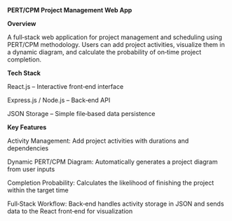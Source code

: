<b>PERT/CPM Project Management Web App</b>

<b>Overview</b>

A full‑stack web application for project management and scheduling using PERT/CPM methodology. Users can add project activities, visualize them in a dynamic diagram, and calculate the probability of on‑time project completion.

<b>Tech Stack</b>

React.js – Interactive front‑end interface

Express.js / Node.js – Back‑end API

JSON Storage – Simple file‑based data persistence

<b>Key Features</b>

Activity Management: Add project activities with durations and dependencies

Dynamic PERT/CPM Diagram: Automatically generates a project diagram from user inputs

Completion Probability: Calculates the likelihood of finishing the project within the target time

Full‑Stack Workflow: Back‑end handles activity storage in JSON and sends data to the React front‑end for visualization
